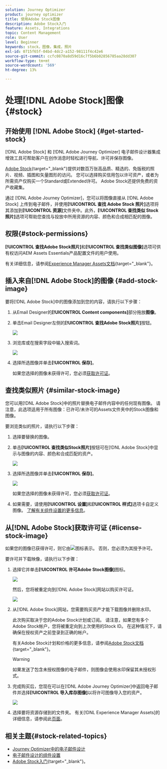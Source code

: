 ```yaml
---
solution: Journey Optimizer
product: journey optimizer
title: 使用Adobe Stock图像
description: Adobe Stock入门
feature: Assets, Integrations
topic: Content Management
role: User
level: Beginner
keywords: stock，图像，集成，照片
exl-id: 0715f65f-04bd-4dc2-a152-98111f4c42e6
source-git-commit: ccfc0870a8d59d16c7f5b6b02856785aa28dd307
workflow-type: tm+mt
source-wordcount: '569'
ht-degree: 13%

---
```


# 处理[!DNL Adobe Stock]图像 {#stock}

## 开始使用 [!DNL Adobe Stock] {#get-started-stock}

[!DNL Adobe Stock] 和 [!DNL Adobe Journey Optimizer] 电子邮件设计器集成增效工具可帮助客户在创作消息时轻松进行导航、许可并保存图像。

[Adobe Stock](https://helpx.adobe.com/cn/stock/get-started.html){target="_blank"}提供对数百万张高品质、精选的、免版税的照片、视频、插图和矢量图形的访问。 您可以选择购买信用包以许可资产，或者为所需资产仅购买一个Standard或Extended许可。 Adobe Stock还提供免费的资产收藏集。

通过 [!DNL Adobe Journey Optimizer]，您可以将图像直接从 [!DNL Adobe Stock] 上传到电子邮件，并使用&#x200B;**[!UICONTROL 查找 Adobe Stock 照片]**&#x200B;选项将其添加到&#x200B;**[!UICONTROL 资源]**&#x200B;文件夹中。此外，**[!UICONTROL 查找类似 Stock 照片]**&#x200B;选项可帮助您查找与投放中所用资源的内容、颜色和合成相匹配的图像。

## 权限{#stock-permissions}

**[!UICONTROL 查找Adobe Stock照片]**&#x200B;和&#x200B;**[!UICONTROL 查找类似图像]**&#x200B;选项可供有权访问AEM Assets Essentials产品配置文件的用户使用。

有关详细信息，请参阅[Experience Manager Assets文档](https://experienceleague.adobe.com/docs/experience-manager-assets-essentials/help/get-started-admins/deploy-administer.html?lang=zh-Hans#add-users-to-essentials){target="_blank"}。

## 插入来自[!DNL Adobe Stock]的图像 {#add-stock-image}

要将[!DNL Adobe Stock]中的图像添加到您的内容，请执行以下步骤：

1. 从Email Designer的&#x200B;**[!UICONTROL Content components]**&#x200B;部分拖放&#x200B;**图像**。

1. 单击Email Designer左侧的&#x200B;**[!UICONTROL 查找Adobe Stock照片]**&#x200B;按钮。

   ![](assets/stock-find-photos.png)

1. 浏览库或在搜索字段中输入搜索词。

   ![](assets/stock-select-from-lib.png)

1. 选择所选图像并单击&#x200B;**[!UICONTROL 保存]**。

   如果您选择的图像未获得许可，您必须[获取许可证](#license-stock-image)。

## 查找类似照片 {#similar-stock-image}

您可以用[!DNL Adobe Stock]中的照片替换电子邮件内容中的任何现有图像。 请注意，此选项适用于所有图像：已许可/未许可的Assets文件夹中的Stock图像和图像。

要浏览类似的照片，请执行以下步骤：

1. 选择要替换的图像。
1. 单击&#x200B;**[!UICONTROL 查找类似Stock照片]**&#x200B;按钮可在[!DNL Adobe Stock]中显示与图像的内容、颜色和合成匹配的资产。

   ![](assets/stock-similar.png)

1. 选择所选图像并单击&#x200B;**[!UICONTROL 保存]**。

   ![](assets/stock-similar-results.png)

   如果您选择的图像未获得许可，您必须[获取许可证](#license-stock-image)。

1. 如果需要，请使用&#x200B;**[!UICONTROL 设置]**&#x200B;和&#x200B;**[!UICONTROL 样式]**&#x200B;选项卡自定义图像。 [了解有关组件设置的更多信息](../email/content-components.md)。

## 从[!DNL Adobe Stock]获取许可证 {#license-stock-image}

如果您的图像已获得许可，则它由![](assets/stock_10.png)图标表示。 否则，您必须为其授予许可。

要许可并下载映像，请执行以下步骤：

1. 选择它并单击&#x200B;**[!UICONTROL 许可Adobe Stock图像]**&#x200B;图标。

   ![](assets/stock-license-icon.png)

   然后，您将被重定向到[!DNL Adobe Stock]网站以购买许可证。

   ![](assets/stock-license-photo.png)

1. 从[!DNL Adobe Stock]网站，您需要购买资产才能下载图像并删除水印。

   此次购买取决于您的Adobe Stock计划或订阅。 请注意，如果您有多个Adobe Stock帐户，您将被重定向到上次使用的Stock ID。 在这种情况下，请确保在授权资产之前登录到正确的帐户。

   有关Adobe Stock计划和价格的更多信息，请参阅[Adobe Stock文档](https://stock.adobe.com/plans){target="_blank"}。

   >[!WARNING]
   > 如果发送了包含未授权图像的电子邮件，则图像会使用水印保留其未授权形式。

1. 完成购买后，您现在可以在[!DNL Adobe Journey Optimizer]中返回电子邮件并选择&#x200B;**[!UICONTROL 导入库存图像]**&#x200B;以将许可图像导入您的资产。

   ![](assets/stock_6.png)

1. 选择要将资源存储到的文件夹。 有关[!DNL Experience Manager Assets]的详细信息，请参阅此[页面](assets.md#get-started-assets)。

## 相关主题{#stock-related-topics}

* [Journey Optimizer中的电子邮件设计](../email/get-started-email-design.md)
* [电子邮件设计的组件设置](../email/content-components.md)
* [Adobe Stock入门](https://helpx.adobe.com/cn/stock/get-started.html){target="_blank"}。

